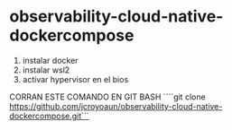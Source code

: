 # observability-cloud-native-dockercompose

1. instalar docker
2. instalar wsl2
3. activar hypervisor en el bios


CORRAN ESTE COMANDO EN GIT BASH
````git clone https://github.com/jcroyoaun/observability-cloud-native-dockercompose.git```
